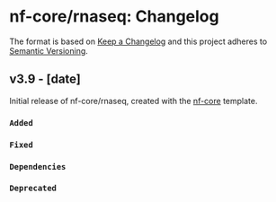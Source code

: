 # nf-core/rnaseq: Changelog

The format is based on [Keep a Changelog](https://keepachangelog.com/en/1.0.0/)
and this project adheres to [Semantic Versioning](https://semver.org/spec/v2.0.0.html).

## v3.9 - [date]

Initial release of nf-core/rnaseq, created with the [nf-core](https://nf-co.re/) template.

### `Added`

### `Fixed`

### `Dependencies`

### `Deprecated`
